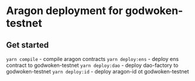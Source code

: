 # Aragon deployment for godwoken-testnet

## Get started

`yarn compile` - compile aragon contracts
`yarn deploy:ens` - deploy ens contract to godwoken-testnet
`yarn deploy:dao` - deploy dao-factory to godwoken-testnet
`yarn deploy:id` - deploy aragon-id ot godwoken-testnet
